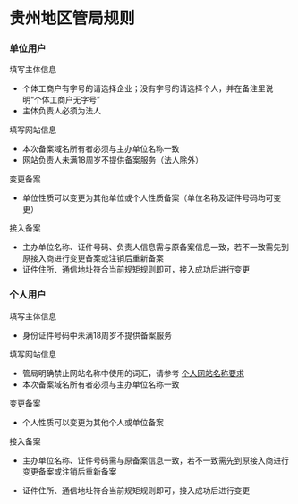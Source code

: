 # 贵州地区管局规则

### 单位用户

填写主体信息

* 个体工商户有字号的请选择企业；没有字号的请选择个人，并在备注里说明“个体工商户无字号”
* 主体负责人必须为法人

填写网站信息

* 本次备案域名所有者必须与主办单位名称一致
* 网站负责人未满18周岁不提供备案服务（法人除外）

变更备案

* 单位性质可以变更为其他单位或个人性质备案（单位名称及证件号码均可变更）

接入备案

* 主办单位名称、证件号码、负责人信息需与原备案信息一致，若不一致需先到原接入商进行变更备案或注销后重新备案
* 证件住所、通信地址符合当前规矩规则即可，接入成功后进行变更

### 个人用户

填写主体信息

* 身份证件号码中未满18周岁不提供备案服务

填写网站信息

* 管局明确禁止网站名称中使用的词汇，请参考 [个人网站名称要求](../备案基础知识/个人网站名称要求.md)
* 本次备案域名所有者必须与主办单位名称一致

变更备案

* 个人性质可以变更为其他个人或单位备案
 
接入备案

* 主办单位名称、证件号码需与原备案信息一致，若不一致需先到原接入商进行变更备案或注销后重新备案
* 证件住所、通信地址符合当前规矩规则即可，接入成功后进行变更


  [1]: a